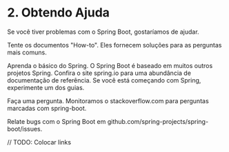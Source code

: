 # 2. Obtendo Ajuda
Se você tiver problemas com o Spring Boot, gostaríamos de ajudar.

Tente os documentos "How-to". Eles fornecem soluções para as perguntas mais comuns.

Aprenda o básico do Spring. O Spring Boot é baseado em muitos outros projetos Spring. Confira o site spring.io para uma abundância de documentação de referência. Se você está começando com Spring, experimente um dos guias.

Faça uma pergunta. Monitoramos o stackoverflow.com para perguntas marcadas com spring-boot.

Relate bugs com o Spring Boot em github.com/spring-projects/spring-boot/issues.

// TODO: Colocar links